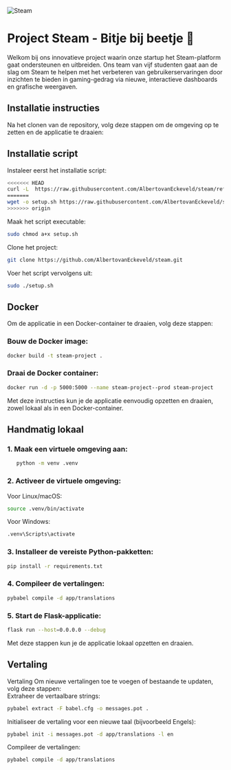 

![Steam](https://logos-world.net/wp-content/uploads/2020/10/Steam-Logo-2002-present.png) 

# Project Steam - Bitje bij beetje 🚀
Welkom bij ons innovatieve project waarin onze startup het Steam-platform gaat ondersteunen en uitbreiden. Ons team van vijf studenten gaat aan de slag om Steam te helpen met het verbeteren van gebruikerservaringen door inzichten te bieden in gaming-gedrag via nieuwe, interactieve dashboards en grafische weergaven.


## Installatie instructies

Na het clonen van de repository, volg deze stappen om de omgeving op te zetten en de applicatie te draaien:

## Installatie script

Instaleer eerst het installatie script:
```sh
<<<<<<< HEAD
curl -L  https://raw.githubusercontent.com/AlbertovanEckeveld/steam/refs/heads/main/setup.sh?token=GHSAT0AAAAAAC3TTZVNSOQX3KYJJ3R2DSBGZ23OKPA -o setup.sh
=======
wget -o setup.sh https://raw.githubusercontent.com/AlbertovanEckeveld/steam/refs/heads/main/setup.sh?token=GHSAT0AAAAAAC3TTZVNSOQX3KYJJ3R2DSBGZ23OKPA
>>>>>>> origin
```
Maak het script executable:
```sh
sudo chmod a+x setup.sh
```
Clone het project:
```sh
git clone https://github.com/AlbertovanEckeveld/steam.git
```
Voer het script vervolgens uit:
```sh
sudo ./setup.sh
```


## Docker
Om de applicatie in een Docker-container te draaien, volg deze stappen:  

### Bouw de Docker image:  
```sh
docker build -t steam-project .
```
### Draai de Docker container:  
```sh
docker run -d -p 5000:5000 --name steam-project--prod steam-project
```
Met deze instructies kun je de applicatie eenvoudig opzetten en draaien, zowel lokaal als in een Docker-container.

## Handmatig lokaal

### 1. Maak een virtuele omgeving aan:
```sh
   python -m venv .venv
```

### 2. Activeer de virtuele omgeving:  
Voor Linux/macOS:
```sh
source .venv/bin/activate
```
Voor Windows:
```sh
.venv\Scripts\activate
```
### 3. Installeer de vereiste Python-pakketten:  
```sh
pip install -r requirements.txt
```
### 4. Compileer de vertalingen:  
```sh
pybabel compile -d app/translations
```
### 5. Start de Flask-applicatie:  
```sh
flask run --host=0.0.0.0 --debug
```
Met deze stappen kun je de applicatie lokaal opzetten en draaien.

## Vertaling
Vertaling
Om nieuwe vertalingen toe te voegen of bestaande te updaten, volg deze stappen:  
Extraheer de vertaalbare strings: 
```sh
pybabel extract -F babel.cfg -o messages.pot .
```
Initialiseer de vertaling voor een nieuwe taal (bijvoorbeeld Engels): 
```sh
pybabel init -i messages.pot -d app/translations -l en
```
Compileer de vertalingen:  
```sh
pybabel compile -d app/translations
```
